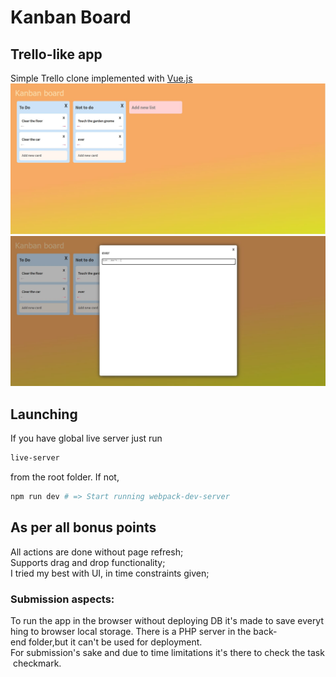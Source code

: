 # Kanban Board
## Trello-like app 

Simple Trello clone implemented with [Vue.js](https://vuejs.org/) 
![Example](https://github.com/ilievm/kanban-board/blob/master/Screenshot1.JPG)
![Example](https://github.com/ilievm/kanban-board/blob/master/Screenshot2.JPG)
## Launching

If you have global live server just run 

```sh
live-server
```

from the root folder. If not,

```sh
npm run dev # => Start running webpack-dev-server
```

## As per all bonus points
All actions are done without page refresh; </br>
Supports drag and drop functionality; </br>
I tried my best with UI, in time constraints given; </br>

### Submission aspects:
To run the app in the browser without deploying DB it's made to save everything to browser local storage. There is a PHP server in the back-end folder,but it can't be used for deployment. For submission's sake and due to time limitations it's there to check the task checkmark.  


